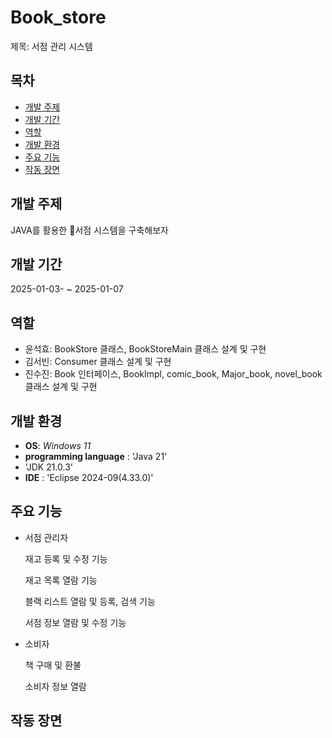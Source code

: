 # Book_store

제목: 서점 관리 시스템

## 목차

  - [개발 주제](#개발-주제)
  - [개발 기간](#개발-기간)
  - [역할](#역할)
  - [개발 환경](#개발-환경)
  - [주요 기능](#주요-기능)
  - [작동 장면](#작동-장면)


## 개발 주제

JAVA를 활용한 :closed_book:서점 시스템을 구축해보자


## 개발 기간

2025-01-03- ~ 2025-01-07

## 역할

 - 윤석효: BookStore 클래스, BookStoreMain 클래스 설계 및 구현
 - 김서빈: Consumer 클래스 설계 및 구현
 - 진수진: Book 인터페이스, BookImpl, comic_book, Major_book, novel_book 클래스 설계 및 구현


## 개발 환경

 - **OS**: *Windows 11*
 - **programming language** : 'Java 21'
 - 'JDK 21.0.3'
 - **IDE** : 'Eclipse 2024-09(4.33.0)'


## 주요 기능

 - 서점 관리자
   
   재고 등록 및 수정 기능
   
   재고 목록 열람 기능
   
   블랙 리스트 열람 및 등록, 검색 기능
   
   서점 정보 열람 및 수정 기능

   
 - 소비자
   
   책 구매 및 환불
   
   소비자 정보 열람
   
   
## 작동 장면
